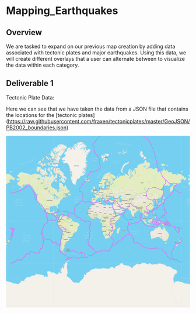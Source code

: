 # Mapping_Earthquakes

## Overview
We are tasked to expand on our previous map creation by adding data associated with tectonic plates and major earthquakes. Using this data, we will create different overlays that a user can alternate between to visualize the data within each category.

## Deliverable 1 
Tectonic Plate Data:

Here we can see that we have taken the data from a JSON file that contains the locations for the [tectonic plates]  (https://raw.githubusercontent.com/fraxen/tectonicplates/master/GeoJSON/PB2002_boundaries.json)

![](https://github.com/mooshak21/Mapping_Earthquakes/blob/main/Earthquake_Challenge/Resources/Tectonic.png)

